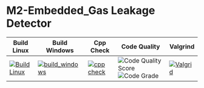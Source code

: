 # M2-Embedded_Gas Leakage Detector
| Build Linux | Build Windows | Cpp Check | Code Quality  | Valgrind |
|---|---|---|---|-----|
| [![Build Linux](https://github.com/manikandan426/M2-Embedded_Gas-Leakage-Detector/actions/workflows/build%20linux.yml/badge.svg)](https://github.com/manikandan426/M2-Embedded_Gas-Leakage-Detector/actions/workflows/build%20linux.yml) | [![build_windows](https://github.com/manikandan426/M2-Embedded_Gas-Leakage-Detector/actions/workflows/build%20windows.yml/badge.svg)](https://github.com/manikandan426/M2-Embedded_Gas-Leakage-Detector/actions/workflows/build%20windows.yml) | [![cpp check](https://github.com/manikandan426/M2-Embedded_Gas-Leakage-Detector/actions/workflows/cppcheck.yml/badge.svg)](https://github.com/manikandan426/M2-Embedded_Gas-Leakage-Detector/actions/workflows/cppcheck.yml) | ![Code Quality Score](https://api.codiga.io/project/30285/score/svg)![Code Grade](https://api.codiga.io/project/30285/status/svg) | [![Valgrid](https://github.com/manikandan426/M2-Embedded_Gas-Leakage-Detector/actions/workflows/valgrind.yml/badge.svg)](https://github.com/manikandan426/M2-Embedded_Gas-Leakage-Detector/actions/workflows/valgrind.yml) |
